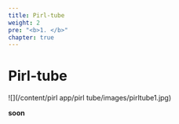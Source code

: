 ```yaml
---
title: Pirl-tube
weight: 2
pre: "<b>1. </b>"
chapter: true
---
```


# Pirl-tube

![](/content/pirl app/pirl tube/images/pirltube1.jpg)

**soon** 